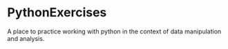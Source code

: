 # PythonExercises
A place to practice working with python in the context of data manipulation and analysis.
